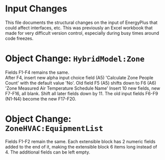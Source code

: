 Input Changes
=============

This file documents the structural changes on the input of EnergyPlus that could affect interfaces, etc.
This was previously an Excel workbook that made for very difficult version control, especially during busy times around code freezes.

# Object Change: `HybridModel:Zone`

Fields F1-F4 remains the same.  
After F4, insert new alpha input choice field (A5) 'Calculate Zone People Count' with the default value 'No'.
Old field F5 (A5) shifts down to F6 (A6) 'Zone Measured Air Temperature Schedule Name'
Insert 10 new fields, new F7-F16, all blank.
Shift all later fields down by 11. The old input fields F6-F9 (N1-N4) become the new F17-F20.

# Object Change: `ZoneHVAC:EquipmentList`

Fields F1-F2 remain the same.
Each extensible block has 2 numeric fields added to the end of it, making the extensible block 6 items long instead of 4. 
The additional fields can be left empty. 

